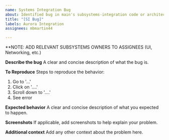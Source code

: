 ```yaml
---
name: Systems Integration Bug
about: Identified bug in main's subsystems-integration code or architecture
title: "[SI Bug]"
labels: Aurora Integration
assignees: mbmartin44

---
```


**NOTE:  ADD RELEVANT SUBSYSTEMS OWNERS TO ASSIGNEES (UI, Networking, etc.)

**Describe the bug**
A clear and concise description of what the bug is.

**To Reproduce**
Steps to reproduce the behavior:
1. Go to '...'
2. Click on '....'
3. Scroll down to '....'
4. See error

**Expected behavior**
A clear and concise description of what you expected to happen.

**Screenshots**
If applicable, add screenshots to help explain your problem.

**Additional context**
Add any other context about the problem here.
